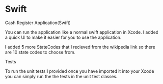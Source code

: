 # Swift

Cash Register Application(Swift)

You can run the application like a normal swift application in Xcode. 
I added a quick UI to make it easier for you to use the application.

I added 5 more StateCodes that I recieved from the wikipedia link so there are 10 state codes to choose from.

Tests

To run the unit tests I provided once you have imported it into your Xcode you can simply run the the tests in the unit test classes.


